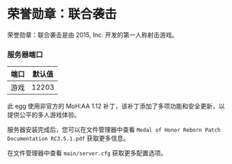 # 荣誉勋章：联合袭击

荣誉勋章：联合袭击是由 2015, Inc. 开发的第一人称射击游戏。

### 服务器端口

| 端口 | 默认值 |
| ---- | ------- |
| 游戏 | 12203   |

此 egg 使用非官方的 MoH:AA 1.12 补丁，该补丁添加了多项功能和安全更新，以提供公平的多人游戏体验。

服务器安装完成后，您可以在文件管理器中查看 `Medal of Honor Reborn Patch Documentation RC3.5.1.pdf` 获取更多信息。

在文件管理器中查看 `main/server.cfg` 获取更多配置选项。 
